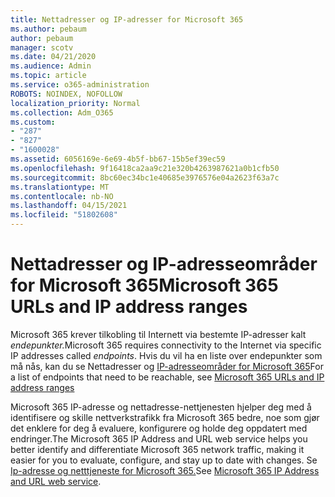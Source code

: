 ```yaml
---
title: Nettadresser og IP-adresser for Microsoft 365
ms.author: pebaum
author: pebaum
manager: scotv
ms.date: 04/21/2020
ms.audience: Admin
ms.topic: article
ms.service: o365-administration
ROBOTS: NOINDEX, NOFOLLOW
localization_priority: Normal
ms.collection: Adm_O365
ms.custom:
- "287"
- "827"
- "1600028"
ms.assetid: 6056169e-6e69-4b5f-bb67-15b5ef39ec59
ms.openlocfilehash: 9f16418ca2aa9c21e320b4263987621a0b1cfb50
ms.sourcegitcommit: 8bc60ec34bc1e40685e3976576e04a2623f63a7c
ms.translationtype: MT
ms.contentlocale: nb-NO
ms.lasthandoff: 04/15/2021
ms.locfileid: "51802608"
---
```

# <a name="microsoft-365-urls-and-ip-address-ranges"></a><span data-ttu-id="24fcf-102">Nettadresser og IP-adresseområder for Microsoft 365</span><span class="sxs-lookup"><span data-stu-id="24fcf-102">Microsoft 365 URLs and IP address ranges</span></span>

<span data-ttu-id="24fcf-103">Microsoft 365 krever tilkobling til Internett via bestemte IP-adresser kalt *endepunkter.*</span><span class="sxs-lookup"><span data-stu-id="24fcf-103">Microsoft 365 requires connectivity to the Internet via specific IP addresses called *endpoints*.</span></span>
<span data-ttu-id="24fcf-104">Hvis du vil ha en liste over endepunkter som må nås, kan du se Nettadresser og [IP-adresseområder for Microsoft 365](https://docs.microsoft.com/office365/enterprise/urls-and-ip-address-ranges)</span><span class="sxs-lookup"><span data-stu-id="24fcf-104">For a list of endpoints that need to be reachable, see [Microsoft 365 URLs and IP address ranges](https://docs.microsoft.com/office365/enterprise/urls-and-ip-address-ranges)</span></span> 

<span data-ttu-id="24fcf-105">Microsoft 365 IP-adresse og nettadresse-nettjenesten hjelper deg med å identifisere og skille nettverkstrafikk fra Microsoft 365 bedre, noe som gjør det enklere for deg å evaluere, konfigurere og holde deg oppdatert med endringer.</span><span class="sxs-lookup"><span data-stu-id="24fcf-105">The Microsoft 365 IP Address and URL web service helps you better identify and differentiate Microsoft 365 network traffic, making it easier for you to evaluate, configure, and stay up to date with changes.</span></span> <span data-ttu-id="24fcf-106">Se [Ip-adresse og netttjeneste for Microsoft 365.](https://docs.microsoft.com/office365/enterprise/office-365-ip-web-service)</span><span class="sxs-lookup"><span data-stu-id="24fcf-106">See [Microsoft 365 IP Address and URL web service](https://docs.microsoft.com/office365/enterprise/office-365-ip-web-service).</span></span>